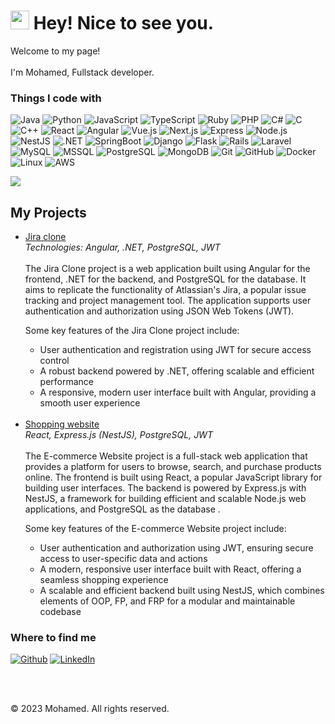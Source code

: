 <h1><img src="https://emojis.slackmojis.com/emojis/images/1531849430/4246/blob-sunglasses.gif?1531849430" width="30"/> Hey! Nice to see you.</h1>



<p>Welcome to my page!<br/> </br> I'm Mohamed, Fullstack developer. </p>
<h3>Things I code with</h3>
<p>
<img alt="Java" src="https://img.shields.io/badge/-Java-007396?style=flat-square&logo=java&logoColor=white" />
<img alt="Python" src="https://img.shields.io/badge/-Python-3776AB?style=flat-square&logo=python&logoColor=white" />
<img alt="JavaScript" src="https://img.shields.io/badge/-JavaScript-F7DF1E?style=flat-square&logo=javascript&logoColor=black" />
<img alt="TypeScript" src="https://img.shields.io/badge/-TypeScript-3178C6?style=flat-square&logo=typescript&logoColor=white" />
<img alt="Ruby" src="https://img.shields.io/badge/-Ruby-CC342D?style=flat-square&logo=ruby&logoColor=white" />
<img alt="PHP" src="https://img.shields.io/badge/-PHP-777BB4?style=flat-square&logo=php&logoColor=white" />
<img alt="C#" src="https://img.shields.io/badge/-C%23-239120?style=flat-square&logo=c-sharp&logoColor=white" />
<img alt="C" src="https://img.shields.io/badge/-C-A8B9CC?style=flat-square&logo=c&logoColor=black" />
<img alt="C++" src="https://img.shields.io/badge/-C++-00599C?style=flat-square&logo=c%2B%2B&logoColor=white" />
<img alt="React" src="https://img.shields.io/badge/-React-61DAFB?style=flat-square&logo=react&logoColor=white" />
<img alt="Angular" src="https://img.shields.io/badge/-Angular-DD0031?style=flat-square&logo=angular&logoColor=white" />
<img alt="Vue.js" src="https://img.shields.io/badge/-Vue.js-4FC08D?style=flat-square&logo=vue.js&logoColor=white" />
<img alt="Next.js" src="https://img.shields.io/badge/-Next.js-000000?style=flat-square&logo=next.js&logoColor=white" />
<img alt="Express" src="https://img.shields.io/badge/-Express-000000?style=flat-square&logo=express&logoColor=white" />
<img alt="Node.js" src="https://img.shields.io/badge/-Node.js-339933?style=flat-square&logo=node.js&logoColor=white" />
<img alt="NestJS" src="https://img.shields.io/badge/-NestJS-E0234E?style=flat-square&logo=nestjs&logoColor=white" />
<img alt=".NET" src="https://img.shields.io/badge/-.NET-512BD4?style=flat-square&logo=.net&logoColor=white" />
<img alt="SpringBoot" src="https://img.shields.io/badge/-Spring Boot-f5e142?style=flat-square&logo=spring-boot&logoColor=white" />
<img alt="Django" src="https://img.shields.io/badge/-Django-092E20?style=flat-square&logo=django&logoColor=white" />
<img alt="Flask" src="https://img.shields.io/badge/-Flask-000000?style=flat-square&logo=flask&logoColor=white" />
<img alt="Rails" src="https://img.shields.io/badge/-Rails-CC0000?style=flat-square&logo=ruby-on-rails&logoColor=white" />
<img alt="Laravel" src="https://img.shields.io/badge/-Laravel-FF2D20?style=flat-square&logo=laravel&logoColor=white" />
<img alt="MySQL" src="https://img.shields.io/badge/-MySQL-4479A1?style=flat-square&logo=mysql&logoColor=white" />
<img alt="MSSQL" src="https://img.shields.io/badge/-Microsoft%20SQL%20Server-CC2927?style=flat-square&logo=microsoft-sql-server&logoColor=white" />

<img alt="PostgreSQL" src="https://img.shields.io/badge/-PostgreSQL-336791?style=flat-square&logo=postgresql&logoColor=white" />
<img alt="MongoDB" src="https://img.shields.io/badge/-MongoDB-47A248?style=flat-square&logo=mongodb&logoColor=white" />
<img alt="Git" src="https://img.shields.io/badge/-Git-F05032?style=flat-square&logo=git&logoColor=white" />
<img alt="GitHub" src="https://img.shields.io/badge/-GitHub-181717?style=flat-square&logo=github&logoColor=white" />
<img alt="Docker" src="https://img.shields.io/badge/-Docker-2496ED?style=flat-square&logo=docker&logoColor=white" />
<img alt="Linux" src="https://img.shields.io/badge/-Linux-FCC624?style=flat-square&logo=linux&logoColor=black" />
<img alt="AWS" src="https://img.shields.io/badge/-AWS-232F3E?style=flat-square&logo=amazon-aws&logoColor=white" />

</p>
<img src="https://github-readme-stats.vercel.app/api?username=ploopple&amp;show_icons=true" />

<h2>My Projects</h2>
<ul>
  <li><a href="https://github.com/mohamed/example-project">Jira clone</a><br/>
  <i>Technologies: Angular, .NET, PostgreSQL, JWT</i><br/><br/>
  The Jira Clone project is a web application built using Angular for the frontend, .NET for the backend, and PostgreSQL for the database. It aims to replicate the functionality of Atlassian's Jira, a popular issue tracking and project management tool. The application supports user authentication and authorization using JSON Web Tokens (JWT).<br/>
  
  <p>Some key features of the Jira Clone project include:</p>
  <ul>
    <li>User authentication and registration using JWT for secure access control </li>
        <li>A robust backend powered by .NET, offering scalable and efficient performance</li>
        <li>A responsive, modern user interface built with Angular, providing a smooth user experience</li>
  </ul>
  </li>
  <br/>
  
  
  
  <li><a href="https://github.com/mohamed/another-project">Shopping website</a><br/> <i>React, Express.js (NestJS), PostgreSQL, JWT</i><br/><br/>
  The E-commerce Website project is a full-stack web application that provides a platform for users to browse, search, and purchase products online. The frontend is built using React, a popular JavaScript library for building user interfaces. The backend is powered by Express.js with NestJS, a framework for building efficient and scalable Node.js web applications, and PostgreSQL as the database .<br/>
  
  <p>Some key features of the E-commerce Website project include:</p>
  <ul>
    <li>User authentication and authorization using JWT, ensuring secure access to user-specific data and actions </li>
        <li>A modern, responsive user interface built with React, offering a seamless shopping experience</li>
        <li>A scalable and efficient backend built using NestJS, which combines elements of OOP, FP, and FRP for a modular and maintainable codebase</li>
  </ul>
  </li>

</ul>


<h3>Where to find me</h3>
<p><a href="https://github.com/ploopple" target="_blank">
<img alt="Github" src="https://img.shields.io/badge/GitHub-%2312100E.svg?&style=for-the-badge&logo=Github&logoColor=white" /></a> <a href="https://www.linkedin.com/in/mohamed-al-asam" target="_blank">
<img alt="LinkedIn" src="https://img.shields.io/badge/linkedin-%230077B5.svg?&style=for-the-badge&logo=linkedin&logoColor=white" /></a> <a href="https://medium.com/@th.guibert" target="_blank"></a>
</p>
<br/>
<br/>
<footer>
  <p>© 2023 Mohamed. All rights reserved.</p>
</footer>
